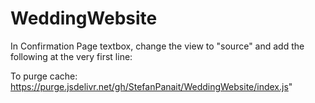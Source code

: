 # WeddingWebsite

In Confirmation Page textbox, change the view to "source" and add the following at the very first line:
<script src="https://cdn.jsdelivr.net/gh/StefanPanait/WeddingWebsite/index.js"></script>

To purge cache:
https://purge.jsdelivr.net/gh/StefanPanait/WeddingWebsite/index.js"